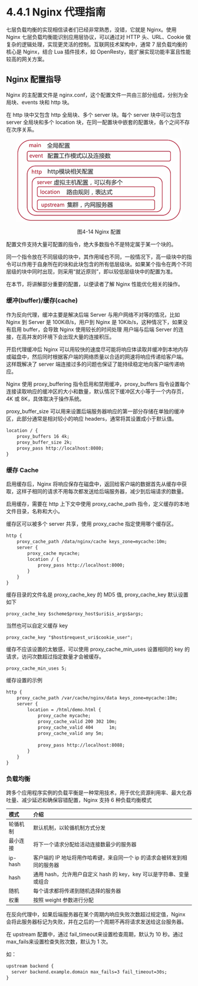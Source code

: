 # 4.4.1 Nginx 代理指南

七层负载均衡的实现相信读者们已经非常熟悉，没错，它就是 Nginx。使用 Nginx 七层负载均衡能识别应用层协议，可以通过对 HTTP 头、URL、Cookie 做复杂的逻辑处理，实现更灵活的控制。互联网技术架构中，通常 7 层负载均衡的核心是 Nginx，结合 Lua 插件技术，如 OpenResty，能扩展实现功能丰富且性能较高的网关方案。



## Nginx 配置指导

Nginx 的主配置文件是 nginx.conf，这个配置文件一共由三部分组成，分别为全局块、events 块和 http 块。

在 http 块中又包含 http 全局块、多个 server 块。每个 server 块中可以包含 server 全局块和多个 location 块，在同一配置块中嵌套的配置块，各个之间不存在次序关系。

<div  align="center">
	<img src="../assets/nginx-conf.png" width = "450"  align=center />
    <p>图4-14 Nginx 配置</p>
</div>

配置文件支持大量可配置的指令，绝大多数指令不是特定属于某一个块的。

同一个指令放在不同层级的块中，其作用域也不同，一般情况下，高一级块中的指令可以作用于自身所在的块和此块包含的所有低层级块。如果某个指令在两个不同层级的块中同时出现，则采用“就近原则”，即以较低层级块中的配置为准。

在本节，将讲解部分重要的配置，以便读者了解 Nginx 性能优化相关的操作。


### 缓冲(buffer)/缓存(cache)

作为反向代理，缓冲主要是解决后端 Server 与用户网络不对等的情况，比如 Nginx 到 Server 是 100KiB/s，用户到 Nginx 是 10Kib/s，这种情况下，如果没有启用 buffer，会导致 Nginx 使用较长的时间处理 用户端与后端 Server 的连接，在高并发的环境下会出现大量的连接积压。

开启代理缓冲后 Nginx 可以用较快的速度尽可能将响应体读取并缓冲到本地内存或磁盘中，然后同时根据客户端的网络质量以合适的网速将响应传递给客户端。
这样既解决了 server 端连接过多的问题也保证了能持续稳定地向客户端传递响应。


Nginx 使用 proxy_buffering 指令启用和禁用缓冲，proxy_buffers 指令设置每个连接读取响应的缓冲区的大小和数量，默认情况下缓冲区大小等于一个内存页，4K 或 8K，具体取决于操作系统。

proxy_buffer_size 可以用来设置后端服务器响应的第一部分存储在单独的缓冲区，此部分通常是相对较小的响应 headers，通常将其设置成小于默认值。

```plain
location / {
    proxy_buffers 16 4k;
    proxy_buffer_size 2k;
    proxy_pass http://localhost:8080;
}
```
### 缓存 Cache

启用缓存后，Nginx 将响应保存在磁盘中，返回给客户端的数据首先从缓存中获取，这样子相同的请求不用每次都发送给后端服务器，减少到后端请求的数量。

启用缓存，需要在 http 上下文中使用 proxy_cache_path 指令，定义缓存的本地文件目录，名称和大小。

缓存区可以被多个 server 共享，使用 proxy_cache 指定使用哪个缓存区。
```plain
http {
    proxy_cache_path /data/nginx/cache keys_zone=mycache:10m;
    server {
        proxy_cache mycache;
        location / {
            proxy_pass http://localhost:8000;
        }
    }
}
```

缓存目录的文件名是 proxy_cache_key 的 MD5 值, proxy_cache_key 默认设置如下

```plain
proxy_cache_key $scheme$proxy_host$uri$is_args$args;
```

当然也可以自定义缓存 key
```plain
proxy_cache_key "$host$request_uri$cookie_user";
```

缓存不应该设置的太敏感，可以使用 proxy_cache_min_uses 设置相同的 key 的请求，访问次数超过指定数量才会被缓存。
```plain
proxy_cache_min_uses 5;
```

缓存设置的示例

```plain
http {
	proxy_cache_path /var/cache/nginx/data keys_zone=mycache:10m;
	server {
 		location = /html/demo.html {
	        proxy_cache mycache;
	        proxy_cache_valid 200 302 10m;
	        proxy_cache_valid 404      1m;
	        proxy_cache_valid any 5m;

	        proxy_pass http://localhost:8088;  
    	}
 	}
}
```

### 负载均衡

跨多个应用程序实例的负载平衡是一种常用技术，用于优化资源利用率、最大化吞吐量、减少延迟和确保容错配置，Nginx 支持 6 种负载均衡模式

|模式|介绍|
|:--|:--|
|轮循机制|默认机制，以轮循机制方式分发|
|最小连接|将下一个请求分配给活动连接数最少的服务器|
|ip-hash |客户端的 IP 地址将用作哈希键，来自同一个 ip 的请求会被转发到相同的服务器|
|hash|通用 hash，允许用户自定义 hash 的 key，key 可以是字符串、变量或组合|
|随机‎‎|每个请求都将传递到随机选择的服务器|
|权重|按照 weight 参数进行分配 |

在反向代理中，如果后端服务器在某个周期内响应失败次数超过规定值，Nginx 会将此服务器标记为失败，并在之后的一个周期不再将请求发送给这台服务器。

在 upstream 配置中，通过 fail_timeout‎‎来设置检查周期，默认为 10 秒。通过 max_fails‎来设置检查失败次数，默认为 1 次。‎

如：
```plain
upstream backend {
  server backend.example.domain max_fails=3 fail_timeout=30s; 
} 
```
